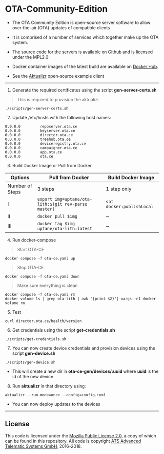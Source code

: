 # OTA-Community-Edition

- The OTA Community Edition is open-source server software to allow over-the-air (OTA) updates of compatible clients

- It is comprised of a number of services which together make up the OTA system.

- The source code for the servers is available on [Github](https://github.com/advancedtelematic) and is licensed under the MPL2.0

- Docker container images of the latest build are available on [Docker Hub](https://hub.docker.com/u/advancedtelematic).

- See the [Aktualizr](https://github.com/advancedtelematic/aktualizr) open-source example client
---
1. Generate the required certificates using the script **gen-server-certs.sh**
>This is required to provision the aktualizr
```
./scripts/gen-server-certs.sh
```
2. Update /etc/hosts with the following host names:

```
0.0.0.0         reposerver.ota.ce
0.0.0.0         keyserver.ota.ce
0.0.0.0         director.ota.ce
0.0.0.0         treehub.ota.ce
0.0.0.0         deviceregistry.ota.ce
0.0.0.0         campaigner.ota.ce
0.0.0.0         app.ota.ce
0.0.0.0         ota.ce
```

3. Build Docker Image or Pull from Docker

|     Options     |Pull from Docker            | Build Docker Image            |
|----------------|-------------------------------|-----------------------------|
|Number of Steps|3 steps|1 step only|
|I|`export img=uptane/ota-lith:$(git rev-parse master)`|`sbt docker:publishLocal`|
|II|`docker pull $img`|      ~     |
|III|`docker tag $img uptane/ota-lith:latest`|~|

4. Run docker-compose


> Start OTA-CE
```
docker compose -f ota-ce.yaml up
```
> Stop OTA-CE
```
docker compose -f ota-ce.yaml down
```
> Make sure everything is clean
```
docker compose -f ota-ce.yaml rm
docker volume ls | grep ota-lith | awk '{print $2}'| xargs -n1 docker volume rm

```
5. Test

```
curl director.ota.ce/health/version
```

6. Get credentials using the script **get-credentials.sh**

 ```
 ./scripts/get-credentials.sh
 ```

7. You can now create device credentials and provision devices using the script **gen-device.sh**

 ```
 ./scripts/gen-device.sh
 ```
 - This will create a new dir in **ota-ce-gen/devices/:uuid** where **uuid** is the id of the new device.

8. Run **aktualizr** in that directory using:

```
aktualizr --run-mode=once --config=config.toml
```   
  - You can now deploy updates to the devices
---
## License

This code is licensed under the [Mozilla Public License 2.0](LICENSE), a copy of which can be found in this repository. All code is copyright [ATS Advanced Telematic Systems GmbH](https://www.advancedtelematic.com), 2016-2018.
